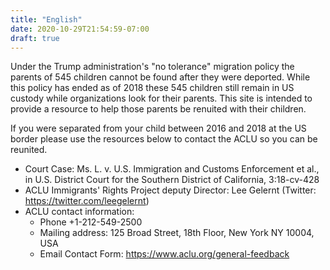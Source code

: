 ```yaml
---
title: "English"
date: 2020-10-29T21:54:59-07:00
draft: true
---
```


Under the Trump administration's "no tolerance" migration policy the parents of 545 children cannot be found after they were deported.
While this policy has ended as of 2018 these 545 children still remain in US custody while organizations look for their parents.
This site is intended to provide a resource to help those parents be renuited with their children.

If you were separated from your child between 2016 and 2018 at the US border please use the resources below to contact the ACLU so you can be reunited.

* Court Case: Ms. L. v. U.S. Immigration and Customs Enforcement et al., in U.S. District Court for the Southern District of California, 3:18-cv-428
* ACLU Immigrants' Rights Project deputy Director: Lee Gelernt (Twitter: https://twitter.com/leegelernt)
* ACLU contact information: 
    * Phone +1-212-549-2500
    * Mailing address: 125 Broad Street, 18th Floor, New York NY 10004, USA
    * Email Contact Form: https://www.aclu.org/general-feedback
